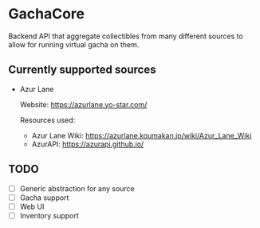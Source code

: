 # GachaCore

Backend API that aggregate collectibles from many different sources to allow for running virtual gacha on them.

## Currently supported sources

- Azur Lane

  Website: https://azurlane.yo-star.com/

  Resources used:
  - Azur Lane Wiki: https://azurlane.koumakan.jp/wiki/Azur_Lane_Wiki
  - AzurAPI: https://azurapi.github.io/

## TODO

- [ ] Generic abstraction for any source
- [ ] Gacha support
- [ ] Web UI
- [ ] Inventory support
